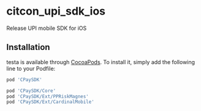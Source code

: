 # citcon_upi_sdk_ios
Release UPI mobile SDK for iOS


## Installation

testa is available through [CocoaPods](https://cocoapods.org). To install
it, simply add the following line to your Podfile:


```ruby
pod 'CPaySDK'
```


```ruby
pod 'CPaySDK/Core'
pod 'CPaySDK/Ext/PPRiskMagnes'
pod 'CPaySDK/Ext/CardinalMobile'
```
